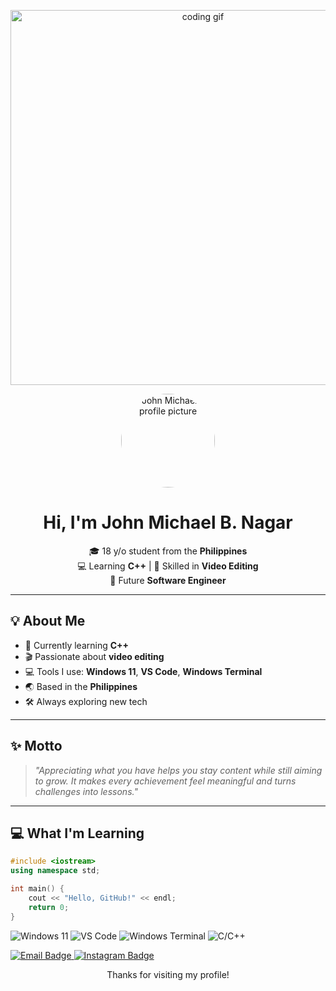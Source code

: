 <p align="center">
  <img src="https://media.giphy.com/media/qgQUggAC3Pfv687qPC/giphy.gif" alt="coding gif" width="600"/>
</p>

<p align="center">
  <img src="https://avatars.githubusercontent.com/u/210105966?s=400&u=1b373569d484e288ff17704907decba40b7cc2e8&v=4" alt="John Michael's profile picture" width="150" style="border-radius: 50%;" />
</p>

<h1 align="center">Hi, I'm John Michael B. Nagar</h1>

<p align="center">
  🎓 18 y/o student from the <b>Philippines</b> <br>
  💻 Learning <b>C++</b> | 🎥 Skilled in <b>Video Editing</b> <br>
  🚀 Future <b>Software Engineer</b>
</p>

---

## 💡 About Me

- 🧠 Currently learning **C++**
- 🎬 Passionate about **video editing**
- 💻 Tools I use: **Windows 11**, **VS Code**, **Windows Terminal**
- 🌏 Based in the **Philippines**
- 🛠️ Always exploring new tech

---

## ✨ Motto

> _"Appreciating what you have helps you stay content while still aiming to grow. It makes every achievement feel meaningful and turns challenges into lessons."_

---

## 💻 What I'm Learning

```cpp
#include <iostream>
using namespace std;

int main() {
    cout << "Hello, GitHub!" << endl;
    return 0;
}
 ```

<p align="left"> <img src="https://img.icons8.com/color/48/000000/windows-11.png" alt="Windows 11" title="Windows 11"/> <img src="https://img.icons8.com/fluent/48/000000/visual-studio-code-2019.png" alt="VS Code" title="Visual Studio Code"/> <img src="https://upload.wikimedia.org/wikipedia/commons/5/51/Windows_Terminal_logo.svg" alt="Windows Terminal" title="Windows Terminal"/> <img src="https://img.icons8.com/color/48/000000/c-plus-plus-logo.png" alt="C/C++" title="C/C++"/> </p>

<p align="left"> <a href="mailto:Whyeixha1986@gmail.com"> <img src="https://img.shields.io/badge/Email-Whyeixha1986@gmail.com-blue?style=flat-square&logo=gmail" alt="Email Badge"/> </a> <a href="https://instagram.com/howeixha" target="_blank"> <img src="https://img.shields.io/badge/Instagram-@howeixha-purple?style=flat-square&logo=instagram" alt="Instagram Badge"/> </a> </p>

<p align="center">Thanks for visiting my profile!</p>

